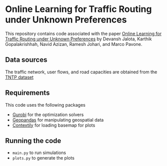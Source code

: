 # Online Learning for Traffic Routing under Unknown Preferences #

This repository contains code associated with the paper [Online Learning for Traffic Routing under Unknown Preferences](https://arxiv.org/abs/2203.17150) by Devansh Jalota, Karthik Gopalakrishhah, Navid Azizan, Ramesh Johari, and Marco Pavone.

## Data sources ##
The traffic network, user flows, and road capacities are obtained from the [TNTP dataset](https://github.com/bstabler/TransportationNetworks)

## Requirements ##

This code uses the following packages
- [Gurobi](https://www.gurobi.com/products/gurobi-optimizer/) for the optimization solvers
- [Geopandas](https://geopandas.org/en/stable/) for manipulating geospatial data
- [Contextily](https://contextily.readthedocs.io/en/latest/) for loading basemap for plots

## Running the code ##

- `main.py` to run simulations
- `plots.py` to generate the plots 
